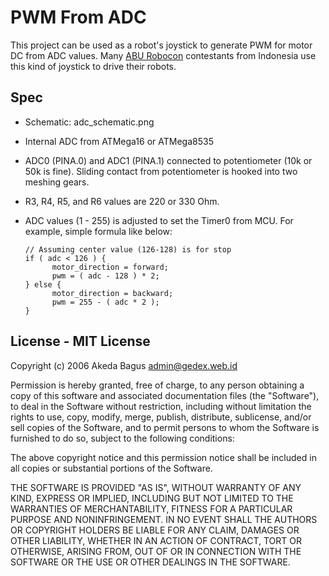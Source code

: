 PWM From ADC
============

This project can be used as a robot's joystick to generate PWM for motor DC from ADC values.
Many [ABU Robocon](http://en.wikipedia.org/wiki/ABU_Robocon) contestants from Indonesia use this kind
of joystick to drive their robots.

## Spec

* Schematic: adc_schematic.png
* Internal ADC from ATMega16 or ATMega8535
* ADC0 (PINA.0) and ADC1 (PINA.1) connected to potentiometer (10k or 50k is fine). Sliding contact from potentiometer is hooked into two
  meshing gears.
* R3, R4, R5, and R6 values are 220 or 330 Ohm.
* ADC values (1 - 255) is adjusted to set the Timer0 from MCU. For example, simple formula like below:

  ~~~text
  // Assuming center value (126-128) is for stop
  if ( adc < 126 ) {
		motor_direction = forward;
		pwm = ( adc - 128 ) * 2;
  } else {
		motor_direction = backward;
		pwm = 255 - ( adc * 2 );
  }

  ~~~

## License - MIT License

Copyright (c) 2006 Akeda Bagus <admin@gedex.web.id>

Permission is hereby granted, free of charge, to any person obtaining a copy of this software and associated documentation files (the "Software"), to deal in the Software without restriction, including without limitation the rights to use, copy, modify, merge, publish, distribute, sublicense, and/or sell copies of the Software, and to permit persons to whom the Software is furnished to do so, subject to the following conditions:

The above copyright notice and this permission notice shall be included in all copies or substantial portions of the Software.

THE SOFTWARE IS PROVIDED "AS IS", WITHOUT WARRANTY OF ANY KIND, EXPRESS OR IMPLIED, INCLUDING BUT NOT LIMITED TO THE WARRANTIES OF MERCHANTABILITY, FITNESS FOR A PARTICULAR PURPOSE AND NONINFRINGEMENT. IN NO EVENT SHALL THE AUTHORS OR COPYRIGHT HOLDERS BE LIABLE FOR ANY CLAIM, DAMAGES OR OTHER LIABILITY, WHETHER IN AN ACTION OF CONTRACT, TORT OR OTHERWISE, ARISING FROM, OUT OF OR IN CONNECTION WITH THE SOFTWARE OR THE USE OR OTHER DEALINGS IN THE SOFTWARE.